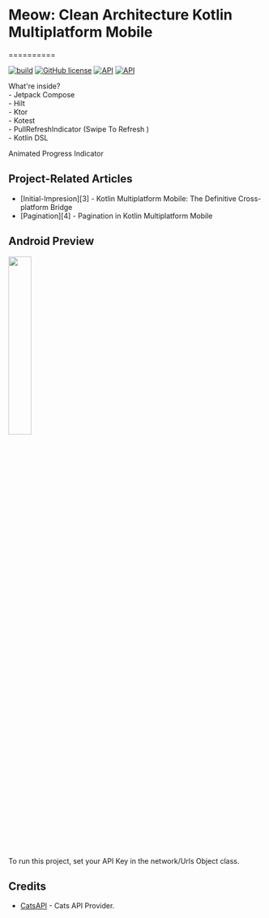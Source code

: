# Meow: Clean Architecture Kotlin Multiplatform Mobile
==========

[![build](https://github.com/annasta13/The-Movies/actions/workflows/build.yml/badge.svg)](https://github.com/annasta13/The-Movies/actions/workflows/gradle.yml)
[![GitHub license](https://img.shields.io/github/license/annasta13/The-Movies.svg?style=plastic)](https://github.com/annasta13/The-Movies/blob/main/LICENSE)
<a href="https://developer.android.com/about/versions/marshmallow/android-6.0"><img alt="API" src="https://img.shields.io/badge/minSdkVersion-23-yellow.svg?style=true"/></a>
<a href="https://developer.android.com/about/versions/12"><img alt="API" src="https://img.shields.io/badge/targetSdkVersion-31-green.svg?style=true"/></a>
<p>What're inside?
<br>- Jetpack Compose
<br>- Hilt
<br>- Ktor
<br>- Kotest
<br>- PullRefreshIndicator (Swipe To Refresh )
<br>- Kotlin DSL
</p> Animated Progress Indicator 

## Project-Related Articles
- [Initial-Impresion][3] - Kotlin Multiplatform Mobile: The Definitive Cross-platform Bridge
- [Pagination][4] - Pagination in Kotlin Multiplatform Mobile

## Android Preview
<p><img src="main.gif" width=30% height=30%></p>
<p>To run this project, set your API Key in the network/Urls Object class.</p>

## Credits
- [CatsAPI][1] - Cats API Provider.

[1]: https://developers.thecatapi.com/login
[2]: https://github.com/yshrsmz/BuildKonfig-------------------------------------
